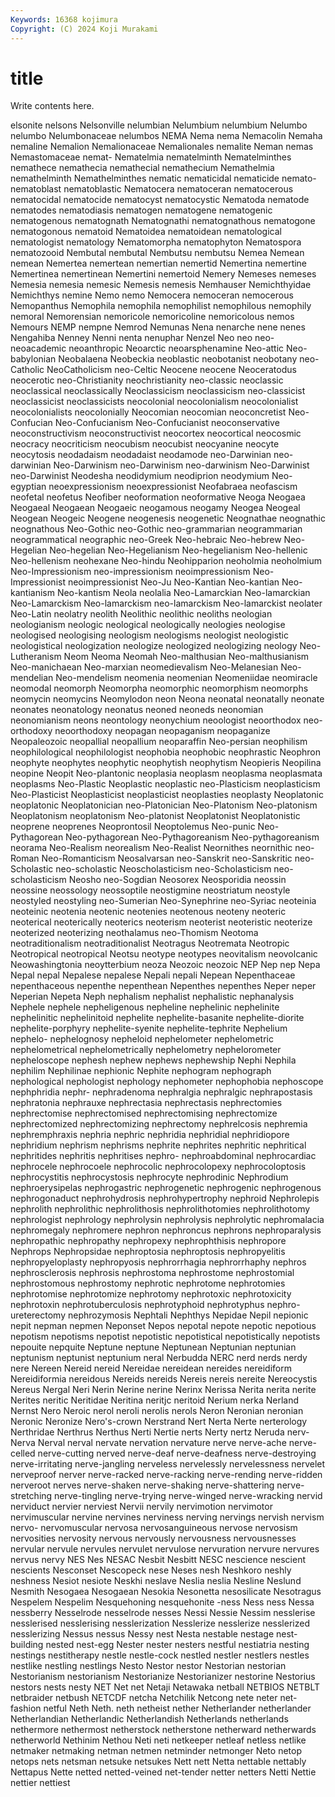 ```yaml
---
Keywords: 16368 kojimura
Copyright: (C) 2024 Koji Murakami
---
```


# title

Write contents here.



elsonite
nelsons Nelsonville nelumbian Nelumbium nelumbium Nelumbo nelumbo Nelumbonaceae nelumbos NEMA
Nema nema Nemacolin Nemaha nemaline Nemalion Nemalionaceae Nemalionales nemalite Neman
nemas Nemastomaceae nemat- Nematelmia nematelminth Nematelminthes nemathece nemathecia nemathecial nemathecium
Nemathelmia nemathelminth Nemathelminthes nematic nematicidal nematicide nemato- nematoblast nematoblastic Nematocera
nematoceran nematocerous nematocidal nematocide nematocyst nematocystic Nematoda nematode nematodes nematodiasis
nematogen nematogene nematogenic nematogenous nematognath Nematognathi nematognathous nematogone nematogonous nematoid
Nematoidea nematoidean nematological nematologist nematology Nematomorpha nematophyton Nematospora nematozooid Nembutal
nembutal Nembutsu nembutsu Nemea Nemean nemean Nemertea nemertean nemertian nemertid
Nemertina nemertine Nemertinea nemertinean Nemertini nemertoid Nemery Nemeses nemeses Nemesia
nemesia nemesic Nemesis nemesis Nemhauser Nemichthyidae Nemichthys nemine Nemo nemo
Nemocera nemoceran nemocerous Nemopanthus Nemophila nemophila nemophilist nemophilous nemophily nemoral
Nemorensian nemoricole nemoricoline nemoricolous nemos Nemours NEMP nempne Nemrod Nemunas
Nena nenarche nene nenes Nengahiba Nenney Nenni nenta nenuphar Nenzel
Neo neo neo- neoacademic neoanthropic Neoarctic neoarsphenamine Neo-attic Neo-babylonian Neobalaena
Neobeckia neoblastic neobotanist neobotany neo-Catholic NeoCatholicism neo-Celtic Neocene neocene Neoceratodus
neocerotic neo-Christianity neochristianity neo-classic neoclassic neoclassical neoclassically Neoclassicism neoclassicism neo-classicist
neoclassicist neoclassicists neocolonial neocolonialism neocolonialist neocolonialists neocolonially Neocomian neocomian neoconcretist
Neo-Confucian Neo-Confucianism Neo-Confucianist neoconservative neoconstructivism neoconstructivist neocortex neocortical neocosmic neocracy
neocriticism neocubism neocubist neocyanine neocyte neocytosis neodadaism neodadaist neodamode neo-Darwinian
neo-darwinian Neo-Darwinism neo-Darwinism neo-darwinism Neo-Darwinist neo-Darwinist Neodesha neodidymium neodiprion neodymium
Neo-egyptian neoexpressionism neoexpressionist Neofabraea neofascism neofetal neofetus Neofiber neoformation neoformative
Neoga Neogaea Neogaeal Neogaean Neogaeic neogamous neogamy Neogea Neogeal Neogean
Neogeic Neogene neogenesis neogenetic Neognathae neognathic neognathous Neo-Gothic neo-Gothic neo-grammarian
neogrammarian neogrammatical neographic neo-Greek Neo-hebraic Neo-hebrew Neo-Hegelian Neo-hegelian Neo-Hegelianism Neo-hegelianism
Neo-hellenic Neo-hellenism neohexane Neo-hindu Neohipparion neoholmia neoholmium Neo-Impressionism neo-impressionism neoimpressionism
Neo-Impressionist neoimpressionist Neo-Ju Neo-Kantian Neo-kantian Neo-kantianism Neo-kantism Neola neolalia Neo-Lamarckian
Neo-lamarckian Neo-Lamarckism Neo-lamarckism neo-lamarckism Neo-lamarckist neolater Neo-Latin neolatry neolith Neolithic
neolithic neoliths neologian neologianism neologic neological neologically neologies neologise neologised
neologising neologism neologisms neologist neologistic neologistical neologization neologize neologized neologizing
neology Neo-Lutheranism Neom Neoma Neomah Neo-malthusian Neo-malthusianism Neo-manichaean Neo-marxian neomedievalism
Neo-Melanesian Neo-mendelian Neo-mendelism neomenia neomenian Neomeniidae neomiracle neomodal neomorph Neomorpha
neomorphic neomorphism neomorphs neomycin neomycins Neomylodon neon Neona neonatal neonatally
neonate neonates neonatology neonatus neoned neoneds neonomian neonomianism neons neontology
neonychium neoologist neoorthodox neo-orthodoxy neoorthodoxy neopagan neopaganism neopaganize Neopaleozoic neopallial
neopallium neoparaffin Neo-persian neophilism neophilological neophilologist neophobia neophobic neophrastic Neophron
neophyte neophytes neophytic neophytish neophytism Neopieris Neopilina neopine Neopit Neo-plantonic
neoplasia neoplasm neoplasma neoplasmata neoplasms Neo-Plastic Neoplastic neoplastic neo-Plasticism neoplasticism
Neo-Plasticist Neoplasticist neoplasticist neoplasties neoplasty Neoplatonic neoplatonic Neoplatonician neo-Platonician Neo-Platonism
Neo-platonism Neoplatonism neoplatonism Neo-platonist Neoplatonist Neoplatonistic neoprene neoprenes Neoprontosil Neoptolemus
Neo-punic Neo-Pythagorean Neo-pythagorean Neo-Pythagoreanism Neo-pythagoreanism neorama Neo-Realism neorealism Neo-Realist Neornithes
neornithic neo-Roman Neo-Romanticism Neosalvarsan neo-Sanskrit neo-Sanskritic neo-Scholastic neo-scholastic Neoscholasticism neo-Scholasticism
neo-scholasticism Neosho neo-Sogdian Neosorex Neosporidia neossin neossine neossology neossoptile neostigmine
neostriatum neostyle neostyled neostyling neo-Sumerian Neo-Synephrine neo-Syriac neoteinia neoteinic neotenia
neotenic neotenies neotenous neoteny neoteric neoterical neoterically neoterics neoterism neoterist
neoteristic neoterize neoterized neoterizing neothalamus neo-Thomism Neotoma neotraditionalism neotraditionalist Neotragus
Neotremata Neotropic Neotropical neotropical Neotsu neotype neotypes neovitalism neovolcanic Neowashingtonia
neoytterbium neoza Neozoic neozoic NEP Nep nep Nepa Nepal nepal
Nepalese nepalese Nepali nepali Nepean Nepenthaceae nepenthaceous nepenthe nepenthean Nepenthes
nepenthes Neper neper Neperian Nepeta Neph nephalism nephalist nephalistic nephanalysis
Nephele nephele nepheligenous nepheline nephelinic nephelinite nephelinitic nephelinitoid nephelite nephelite-basanite
nephelite-diorite nephelite-porphyry nephelite-syenite nephelite-tephrite Nephelium nephelo- nephelognosy nepheloid nephelometer nephelometric
nephelometrical nephelometrically nephelometry nephelorometer nepheloscope nephesh nephew nephews nephewship Nephi
Nephila nephilim Nephilinae nephionic Nephite nephogram nephograph nephological nephologist nephology
nephometer nephophobia nephoscope nephphridia nephr- nephradenoma nephralgia nephralgic nephrapostasis nephratonia
nephrauxe nephrectasia nephrectasis nephrectomies nephrectomise nephrectomised nephrectomising nephrectomize nephrectomized nephrectomizing
nephrectomy nephrelcosis nephremia nephremphraxis nephria nephric nephridia nephridial nephridiopore nephridium
nephrism nephrisms nephrite nephrites nephritic nephritical nephritides nephritis nephritises nephro-
nephroabdominal nephrocardiac nephrocele nephrocoele nephrocolic nephrocolopexy nephrocoloptosis nephrocystitis nephrocystosis nephrocyte
nephrodinic Nephrodium nephroerysipelas nephrogastric nephrogenetic nephrogenic nephrogenous nephrogonaduct nephrohydrosis nephrohypertrophy
nephroid Nephrolepis nephrolith nephrolithic nephrolithosis nephrolithotomies nephrolithotomy nephrologist nephrology nephrolysin
nephrolysis nephrolytic nephromalacia nephromegaly nephromere nephron nephroncus nephrons nephroparalysis nephropathic
nephropathy nephropexy nephrophthisis nephropore Nephrops Nephropsidae nephroptosia nephroptosis nephropyelitis nephropyeloplasty
nephropyosis nephrorrhagia nephrorrhaphy nephros nephrosclerosis nephrosis nephrostoma nephrostome nephrostomial nephrostomous
nephrostomy nephrotic nephrotome nephrotomies nephrotomise nephrotomize nephrotomy nephrotoxic nephrotoxicity nephrotoxin
nephrotuberculosis nephrotyphoid nephrotyphus nephro-ureterectomy nephrozymosis Nephtali Nephthys Nepidae Nepil nepionic
nepit nepman nepmen Neponset Nepos nepotal nepote nepotic nepotious nepotism
nepotisms nepotist nepotistic nepotistical nepotistically nepotists nepouite nepquite Neptune neptune
Neptunean Neptunian neptunian neptunism neptunist neptunium neral Nerbudda NERC nerd
nerds nerdy nere Nereen Nereid nereid Nereidae nereidean nereides nereidiform
Nereidiformia nereidous Nereids nereids Nereis nereis nereite Nereocystis Nereus Nergal
Neri Nerin Nerine nerine Nerinx Nerissa Nerita nerita nerite Nerites
neritic Neritidae Neritina neritjc neritoid Nerium nerka Nerland Nernst Nero
Neroic nerol neroli nerolis nerols Neron Neronian neronian Neronic Neronize
Nero's-crown Nerstrand Nert Nerta Nerte nerterology Nerthridae Nerthrus Nerthus Nerti
Nertie nerts Nerty nertz Neruda nerv- Nerva Nerval nerval nervate
nervation nervature nerve nerve-ache nerve-celled nerve-cutting nerved nerve-deaf nerve-deafness nerve-destroying
nerve-irritating nerve-jangling nerveless nervelessly nervelessness nervelet nerveproof nerver nerve-racked nerve-racking
nerve-rending nerve-ridden nerveroot nerves nerve-shaken nerve-shaking nerve-shattering nerve-stretching nerve-tingling nerve-trying
nerve-winged nerve-wracking nervid nerviduct nervier nerviest Nervii nervily nervimotion nervimotor
nervimuscular nervine nervines nerviness nerving nervings nervish nervism nervo- nervomuscular
nervosa nervosanguineous nervose nervosism nervosities nervosity nervous nervously nervousness nervousnesses
nervular nervule nervules nervulet nervulose nervuration nervure nervures nervus nervy
NES Nes NESAC Nesbit Nesbitt NESC nescience nescient nescients Nesconset
Nescopeck nese Neses nesh Neshkoro neshly neshness Nesiot nesiote Neskhi
neslave Neslia neslia Nesline Neslund Nesmith Nesogaea Nesogaean Nesokia Nesonetta
nesosilicate Nesotragus Nespelem Nespelim Nesquehoning nesquehonite -ness Ness ness Nessa
nessberry Nesselrode nesselrode nesses Nessi Nessie Nessim nesslerise nesslerised nesslerising
nesslerization Nesslerize nesslerize nesslerized nesslerizing Nessus nessus Nessy nest Nesta
nestable nestage nest-building nested nest-egg Nester nester nesters nestful nestiatria
nesting nestings nestitherapy nestle nestle-cock nestled nestler nestlers nestles nestlike
nestling nestlings Nesto Nestor nestor Nestorian nestorian Nestorianism nestorianism Nestorianize
Nestorianizer nestorine Nestorius nestors nests nesty NET Net net Netaji
Netawaka netball NETBIOS NETBLT netbraider netbush NETCDF netcha Netchilik Netcong
nete neter net-fashion netful Neth Neth. neth netheist nether Netherlander
netherlander Netherlandian Netherlandic Netherlandish Netherlands netherlands nethermore nethermost netherstock netherstone
netherward netherwards netherworld Nethinim Nethou Neti neti netkeeper netleaf netless
netlike netmaker netmaking netman netmen netminder netmonger Neto netop netops
nets netsman netsuke netsukes Nett nett Netta nettable nettably Nettapus
Nette netted netted-veined net-tender netter netters Netti Nettie nettier nettiest
